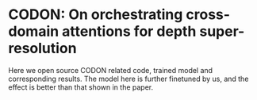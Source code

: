 # CODON: On orchestrating cross-domain attentions for depth super-resolution

Here we open source CODON related code, trained model and corresponding results.
The model here is further finetuned by us, and the effect is better than that shown in the paper.
